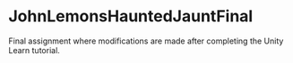 # JohnLemonsHauntedJauntFinal
 Final assignment where modifications are made after completing the Unity Learn tutorial.
